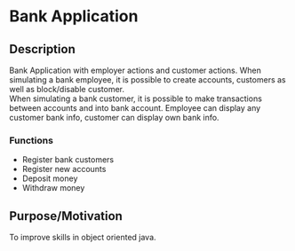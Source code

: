 # Bank Application

## Description 
Bank Application with employer actions and customer actions. 
When simulating a bank employee, it is possible to create accounts, customers as well as block/disable customer.  
When simulating a bank customer, it is possible to make transactions between accounts and into bank account. 
Employee can display any customer bank info, customer can display own bank info. 

### Functions 
- Register bank customers
- Register new accounts
- Deposit money
- Withdraw money

## Purpose/Motivation 
To improve skills in object oriented java. 

